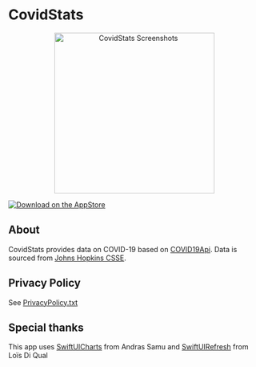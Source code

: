 # CovidStats
<p align="center">
<img src="" alt="CovidStats Screenshots" height="320">
</p>

[![Download on the AppStore](https://linkmaker.itunes.apple.com/en-gb/badge-lrg.svg?releaseDate=2017-07-19&kind=iossoftware&bubble=ios_apps)](https://apps.apple.com/app/covidstats/id1513899389)

## About

CovidStats provides data on COVID-19 based on [COVID19Api](https://covid19api.com).
Data is sourced from [Johns Hopkins CSSE](https://github.com/CSSEGISandData/COVID-19).

## Privacy Policy

See [PrivacyPolicy.txt](https://raw.githubusercontent.com/c-villain/CovidStatApp/master/PrivacyPolicy.txt)

## Special thanks

This app uses [SwiftUICharts](https://github.com/AppPear/ChartView) from Andras Samu and [SwiftUIRefresh](https://github.com/siteline/SwiftUIRefresh)
from Loïs Di Qual

